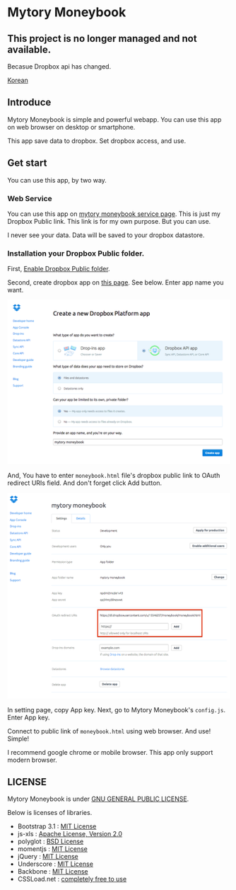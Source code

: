Mytory Moneybook
================

This project is no longer managed and not available.
----------------------------------------------------

Becasue Dropbox api has changed.

[Korean](readme.ko.md)

Introduce
---------

Mytory Moneybook is simple and powerful webapp. You can use this app on web browser on desktop or smartphone.

This app save data to dropbox. Set dropbox access, and use.

Get start
---------

You can use this app, by two way.


### Web Service

You can use this app on [mytory moneybook service page](https://dl.dropboxusercontent.com/u/15546257/moneybook/moneybook.html). This is just my Dropbox Public link. This link is for my own purpose. But you can use. 

I never see your data. Data will be saved to your dropbox datastore.


### Installation your Dropbox Public folder.

First, [Enable Dropbox Public folder](https://www.dropbox.com/enable_public_folder).

Second, create dropbox app on [this page](https://www.dropbox.com/developers/apps/create). See below. Enter app name you want.

![](images/src/create-app.png)

And, You have to enter `moneybook.html` file's dropbox public link to OAuth redirect URIs field. And don't forget click Add button.

![](images/src/app-setting.png)

In setting page, copy App key. Next, go to Mytory Moneybook's `config.js`. Enter App key.

Connect to public link of `moneybook.html` using web browser. And use! Simple!

I recommend google chrome or mobile browser. This app only support modern browser.


LICENSE
-------

Mytory Moneybook is under [GNU GENERAL PUBLIC LICENSE](http://www.gnu.org/licenses/gpl.html).

Below is licenses of libraries.

* Bootstrap 3.1 : [MIT License](https://github.com/twbs/bootstrap/blob/master/LICENSE)
* js-xls : [Apache License, Version 2.0](http://www.apache.org/licenses/LICENSE-2.0)
* polyglot : [BSD License](http://airbnb.github.io/polyglot.js/polyglot.html)
* momentjs : [MIT License](https://github.com/moment/moment#license)
* jQuery : [MIT License](https://github.com/jquery/jquery/blob/master/MIT-LICENSE.txt)
* Underscore : [MIT License](http://documentcloud.github.io/underscore/docs/underscore.html)
* Backbone : [MIT License](http://backbonejs.org/docs/backbone.html)
* CSSLoad.net : [completely free to use](http://cssload.net/en/terms_of_use)
